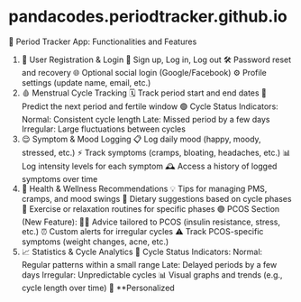# pandacodes.periodtracker.github.io
🌸 Period Tracker App: Functionalities and Features
1. 👤 User Registration & Login
🔐 Sign up, Log in, Log out
🛠️ Password reset and recovery
🌐 Optional social login (Google/Facebook)
⚙️ Profile settings (update name, email, etc.)
2. 🩸 Menstrual Cycle Tracking
🗓️ Track period start and end dates
📅 Predict the next period and fertile window
🟢 Cycle Status Indicators:
Normal: Consistent cycle length
Late: Missed period by a few days
Irregular: Large fluctuations between cycles
3. 😌 Symptom & Mood Logging
📋 Log daily mood (happy, moody, stressed, etc.)
⚡ Track symptoms (cramps, bloating, headaches, etc.)
📊 Log intensity levels for each symptom
🕰️ Access a history of logged symptoms over time
4. 🌿 Health & Wellness Recommendations
💡 Tips for managing PMS, cramps, and mood swings
🥗 Dietary suggestions based on cycle phases
🧘 Exercise or relaxation routines for specific phases
🟣 PCOS Section (New Feature):
👩‍⚕️ Advice tailored to PCOS (insulin resistance, stress, etc.)
⏰ Custom alerts for irregular cycles
⚠️ Track PCOS-specific symptoms (weight changes, acne, etc.)
5. 📈 Statistics & Cycle Analytics
📏 Cycle Status Indicators:
Normal: Regular patterns within a small range
Late: Delayed periods by a few days
Irregular: Unpredictable cycles
📊 Visual graphs and trends (e.g., cycle length over time)
💬 **Personalized
